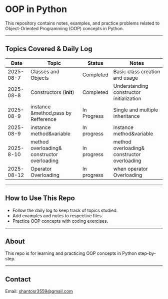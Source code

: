 # OOP in Python

This repository contains notes, examples, and practice problems related to Object-Oriented Programming (OOP) concepts in Python.

---

## Topics Covered & Daily Log

| Date       | Topic                  | Status    | Notes                          |
|------------|------------------------|-----------|--------------------------------|
| 2025-08-7 | Classes and Objects    | Completed | Basic class creation and usage  |
| 2025-08-8 | Constructors (__init__) | Completed | Understanding constructor initialization |
| 2025-08-9 |instance &method,pass by Refference       | In Progress | Single and multiple inheritance |
| 2025-08-9 | instance method&variable          | In progress  | instance method&variable|
| 2025-8-10          |method overloading& constructor overloading                       |    In progress       |  method overloading& constructor overloading                               |
| 2025-08-12 | Operator Overloading      | In progress  | when operator Overloading|
---

## How to Use This Repo

- Follow the daily log to keep track of topics studied.
- Add examples and notes to respective files.
- Practice OOP concepts with coding exercises.

---

## About

This repo is for learning and practicing OOP concepts in Python step-by-step.

---

## Contact

Email: shantosr3559@gmail.com
